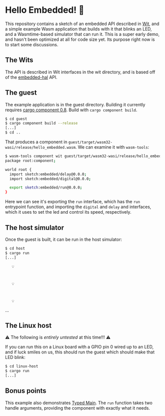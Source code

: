 # Hello Embedded! 👋

This repository contains a sketch of an embedded API described in [Wit],
and a simple example Wasm application that builds with it that blinks
an LED, and a Wasmtime-based simulator that can run it. This is a super
early demo, and hasn't been optimized at all for code size yet. Its
purpose right now is to start some discussions.

[Wit]: https://github.com/WebAssembly/component-model/blob/main/design/mvp/WIT.md

## The Wits

The API is described in Wit interfaces in the wit directory, and is based off
of the [embedded-hal] API.

## The guest

The example application is in the guest directory. Building it currently
requires [cargo component 0.8]. Build with `cargo component build`.

[cargo component 0.8]: https://github.com/bytecodealliance/cargo-component/releases/tag/v0.8.0

```sh
$ cd guest
$ cargo component build --release
[...]
$ cd ..
```

That produces a component in `guest/target/wasm32-wasi/release/hello_embedded.wasm`.
We can examine it with `wasm-tools`:

```sh
$ wasm-tools component wit guest/target/wasm32-wasi/release/hello_embedded.wasm
package root:component;

world root {
  import sketch:embedded/delay@0.0.0;
  import sketch:embedded/digital@0.0.0;

  export sketch:embedded/run@0.0.0;
}
```

Here we can see it's exporting the `run` interface, which has the `run`
entrypoint function, and importing the `digital` and `delay` and interfaces,
which it uses to set the led and control its speed, respectively.

## The host simulator

Once the guest is built, it can be run in the host simulator:
```sh
$ cd host
$ cargo run
[...]
```

```
   💡
```
```
    
```
```
   💡
```
```
    
```
```
   💡
```
...

## The Linux host

⚠ The following is *entirely untested* at this time!!! ⚠

If you can run this on a Linux board with a GPIO pin 0 wired up to
an LED, and if luck smiles on us, this should run the guest which
should make that LED blink:

```sh
$ cd linux-host
$ cargo run
[...]
```

## Bonus points

This example also demonstrates [Typed Main]. The `run` function takes
two handle arguments, providing the component with exactly what it
needs.

[Typed Main]: https://sunfishcode.github.io/typed-main-wasi-presentation/chapter_1.html

[embedded-hal]: https://docs.rs/embedded-hal/latest/embedded_hal/
